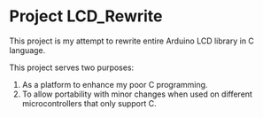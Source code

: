 # Project LCD_Rewrite

This project is my attempt to rewrite entire Arduino LCD library in C language.

This project serves two purposes:
  1. As a platform to enhance my poor C programming.
  2. To allow portability with minor changes when used on different microcontrollers that only support C.
